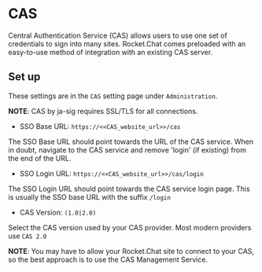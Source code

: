 # CAS

Central Authentication Service (CAS) allows users to use one set of credentials to sign into many sites. Rocket.Chat comes preloaded with an easy-to-use method of integration with an existing CAS server.

## Set up

These settings are in the `CAS` setting page under `Administration`.

**NOTE**: CAS by ja-sig requires SSL/TLS for all connections.

* SSO Base URL: `https://<<CAS_website_url>>/cas`

The SSO Base URL should point towards the URL of the CAS service. When in doubt, navigate to the CAS service and remove 'login' (if existing) from the end of the URL.

* SSO Login URL: `https://<<CAS_website_url>>/cas/login`

The SSO Login URL should point towards the CAS service login page. This is usually the SSO base URL with the suffix `/login`

* CAS Version: `(1.0|2.0)`

Select the CAS version used by your CAS provider. Most modern providers use `CAS 2.0`

**NOTE**: You may have to allow your Rocket.Chat site to connect to your CAS, so the best approach is to use the CAS Management Service.
